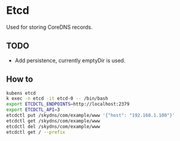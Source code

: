 # Etcd

Used for storing CoreDNS records.

## TODO
- Add persistence, currently emptyDir is used.

## How to
```bash
kubens etcd
k exec -n etcd -it etcd-0 -- /bin/bash
export ETCDCTL_ENDPOINTS=http://localhost:2379
export ETCDCTL_API=3
etcdctl put /skydns/com/example/www '{"host": "192.168.1.100"}'
etcdctl get /skydns/com/example/www
etcdctl del /skydns/com/example/www
etcdctl get / --prefix
```
